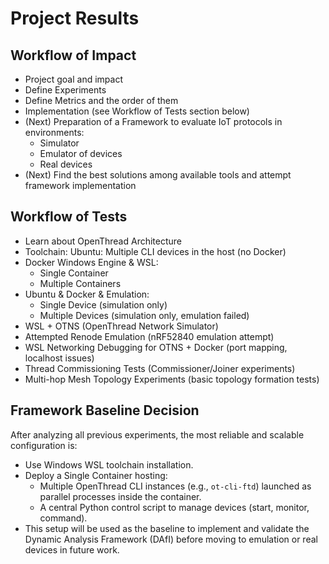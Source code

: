 # Project Results

## Workflow of Impact
- Project goal and impact
- Define Experiments
- Define Metrics and the order of them
- Implementation (see Workflow of Tests section below)
- (Next) Preparation of a Framework to evaluate IoT protocols in environments:
  - Simulator
  - Emulator of devices
  - Real devices
- (Next) Find the best solutions among available tools and attempt framework implementation

## Workflow of Tests
- Learn about OpenThread Architecture
- Toolchain: Ubuntu: Multiple CLI devices in the host (no Docker)
- Docker Windows Engine & WSL:
  - Single Container
  - Multiple Containers
- Ubuntu & Docker & Emulation:
  - Single Device (simulation only)
  - Multiple Devices (simulation only, emulation failed)
- WSL + OTNS (OpenThread Network Simulator)
- Attempted Renode Emulation (nRF52840 emulation attempt)
- WSL Networking Debugging for OTNS + Docker (port mapping, localhost issues)
- Thread Commissioning Tests (Commissioner/Joiner experiments)
- Multi-hop Mesh Topology Experiments (basic topology formation tests)


## Framework Baseline Decision

After analyzing all previous experiments, the most reliable and scalable configuration is:

- Use  Windows  WSL toolchain installation.
- Deploy a Single Container hosting:
  - Multiple OpenThread CLI instances (e.g., `ot-cli-ftd`) launched as parallel processes inside the container.
  - A central Python control script to manage devices (start, monitor, command).
- This setup will be used as the baseline to implement and validate the Dynamic Analysis Framework (DAfI) before moving to emulation or real devices in future work.

